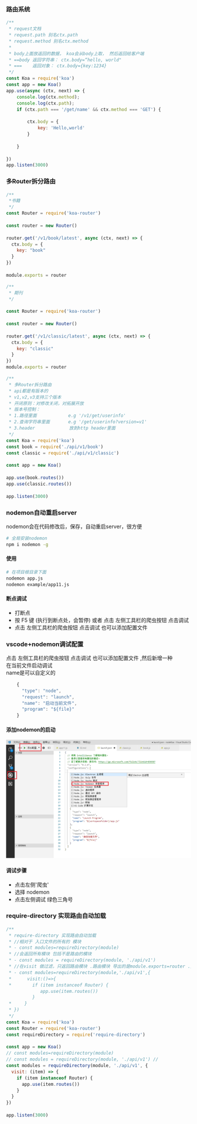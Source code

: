 

### 路由系统

```javascript
/**
 * request文档
 * request.path 别名ctx.path
 * request.method 别名ctx.method
 * 
 * body上面放返回的数据， koa会从body上取， 然后返回给客户端
 * ==body 返回字符串： ctx.body=“hello, world"
 * ===    返回对象： ctx.body={key:1234}
 */
const Koa = require('koa')
const app = new Koa()
app.use(async (ctx, next) => {
    console.log(ctx.method);
    console.log(ctx.path);
    if (ctx.path === '/get/name' && ctx.method === 'GET') {

        ctx.body = {
            key: 'Hello,world'
        }

    }

})
app.listen(3000)
```

### 多Router拆分路由
```javascript
/**
 *书籍
 */
const Router = require('koa-router')

const router = new Router()

router.get('/v1/book/latest', async (ctx, next) => {
  ctx.body = {
    key: "book"
  }
})

module.exports = router
```

```javascript
/**
 * 期刊
 */

const Router = require('koa-router')

const router = new Router()

router.get('/v1/classic/latest', async (ctx, next) => {
  ctx.body = {
    key: "classic"
  }
})
module.exports = router
```

```javascript
/**
 * 多Router拆分路由
 * api都是有版本的
 * v1,v2,v3支持三个版本
 * 开闭原则：对修改关闭，对拓展开放
 * 版本号控制：
 * 1.路径里面            e.g '/v1/get/userinfo'
 * 2.查询字符串里面       e.g '/get/userinfo?version=v1'
 * 3.header             放到http header里面
 */
const Koa = require('koa')
const book = require('./api/v1/book')
const classic = require('./api/v1/classic')

const app = new Koa()

app.use(book.routes())
app.use(classic.routes())

app.listen(3000)
```

### nodemon自动重启server
nodemon会在代码修改后，保存，自动重启server，很方便
```bash
# 全局安装nodemon
npm i nodemon -g 
```
#### 使用
``` bash
# 在项目根目录下面 
nodemon app.js
nodemon example/app11.js
```

#### 断点调试
- 打断点
- 按 F5 键 (执行到断点处，会暂停) 或者 点击 左侧工具栏的爬虫按钮 点击调试
-  点击 左侧工具栏的爬虫按钮 点击调试 也可以添加配置文件 


### vscode+nodemon调试配置

点击 左侧工具栏的爬虫按钮 点击调试 也可以添加配置文件 ,然后新增一种   
在当前文件启动调试  
name是可以自定义的
```javascript
    {
      "type": "node",
      "request": "launch",
      "name": "启动当前文件",
      "program": "${file}"
    }
```
#### 添加nodemon的启动
![步骤](./images/EEB6CD7C-22E5-410a-AA63-890BF4933F8D.png)  
#### 调试步骤
- 点击左侧'爬虫'
- 选择 nodemon
- 点击左侧调试 绿色三角号

### require-directory 实现路由自动加载
```javascript
/**
 * require-directory 实现路由自动加载
 * //相对于 入口文件的所有的 模块
 * - const modules=requireDirectory(module) 
 * //会返回所有模块 包括不是路由的模块
 * - const modules = requireDirectory(module, './api/v1') 
 * //在visit 做过滤，只返回路由模块 .路由模块 导出的是module.exports=router .是Router的一个实例，所以可以通过判断 item instanceof Router 判断是不是一个路由
 * - const modules=requireDirectory(module,'./api/v1',{
 *      visit:()=>{
 *        if (item instanceof Router) {
             app.use(item.routes())
          }
 *     }
 * })
 */
const Koa = require('koa')
const Router = require('koa-router')
const requireDirectory = require('require-directory')

const app = new Koa()
// const modules=requireDirectory(module) 
// const modules = requireDirectory(module, './api/v1') //
const modules = requireDirectory(module, './api/v1', {
  visit: (item) => {
    if (item instanceof Router) {
      app.use(item.routes())
    }
  }
})

app.listen(3000)
```